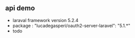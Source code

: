 ## api demo

* laraval framework version 5.2.4
* package : "lucadegasperi/oauth2-server-laravel": "5.1.*"
* todo
